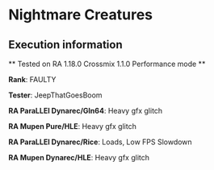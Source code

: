 # Nightmare Creatures 

## Execution information


** Tested on RA 1.18.0 Crossmix 1.1.0 Performance mode **


**Rank**: FAULTY


**Tester**: JeepThatGoesBoom



**RA ParaLLEl Dynarec/Gln64**: Heavy gfx glitch


**RA Mupen Pure/HLE**: Heavy gfx glitch


**RA ParaLLEl Dynarec/Rice**: Loads, Low FPS Slowdown


**RA Mupen Dynarec/HLE**: Heavy gfx glitch